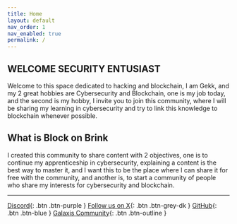 ```yaml
---
title: Home
layout: default
nav_order: 1
nav_enabled: true
permalink: /
---
```


## WELCOME SECURITY ENTUSIAST

Welcome to this space dedicated to hacking and blockchain, I am Gekk, and my 2 great hobbies are Cybersecurity and Blockchain, one is my job today, and the second is my hobby, I invite you to join this community, where I will be sharing my learning in cybersecurity and try to link this knowledge to blockchain whenever possible.


## What is Block on Brink 

I created this community to share content with 2 objectives, one is to continue my apprenticeship in cybersecurity, explaining a content is the best way to master it, and I want this to be the place where I can share it for free with the community, and another is, to start a community of people who share my interests for cybersecurity and blockchain.


----


[Discord](https://discord.gg/3HDH5B9uqD){: .btn .btn-purple }
[Follow us on X](https://x.com/blockonbrink){: .btn .btn-grey-dk }
[GitHub](https://wanderjosea.github.io/BOB/){: .btn .btn-blue }
[Galaxis Community](https://wanderjosea.github.io/BOB/){: .btn .btn-outline }


